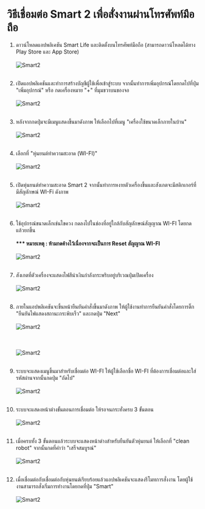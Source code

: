 # วิธีเชื่อมต่อ Smart 2 เพื่อสั่งงานผ่านโทรศัพท์มือถือ

1. ดาวน์โหลดแอปพลิเคชัน Smart Life และติดตั้งบนโทรศัพท์มือถือ (สามารถดาวน์โหลดได้ทาง Play Store และ App Store)
<br/><br/>
![Smart2](https://github.com/b0ssiz/Autobot-Technical-EManual/blob/master/images/Smart2/app-con_1.jpg?raw=true)
<br/><br/>

2. เปิดแอปพลิเคชันและทำการสร้างบัญชีผู้ใช้เพื่อเข้าสู่ระบบ จากนั้นทำการเพิ่มอุปกรณ์โดยกดไปที่ปุ่ม "เพิ่มอุปกรณ์" หรือ กดเครื่องหมาย "+" ที่มุมขวาบนของจอ
<br/><br/>
![Smart2](https://github.com/b0ssiz/Autobot-Technical-EManual/blob/master/images/Smart2/app-con_2.jpg?raw=true)
<br/><br/>

3. หลังจากกดปุ่มจะมีเมนูแสดงขึ้นมาดังภาพ ให้เลือกไปที่เมนู "เครื่องใช้ขนาดเล็กภายในบ้าน"
<br/><br/>
![Smart2](https://github.com/b0ssiz/Autobot-Technical-EManual/blob/master/images/Smart2/app-con_3.jpg?raw=true)
<br/><br/>

4. เลือกที่ "หุ่นยนต์ทำความสะอาด (WI-FI)"
<br/><br/>
![Smart2](https://github.com/b0ssiz/Autobot-Technical-EManual/blob/master/images/Smart2/app-con_4.jpg?raw=true)
<br/><br/>

5. เปิดหุ่นยนต์ทำความสะอาด Smart 2 จากนั้นทำการหงายตัวเครื่องขึ้นและสังเกตจะมีสติกเกอร์ที่มีสัญลักษณ์ WI-Fi ดังภาพ
<br/><br/>
![Smart2](https://github.com/b0ssiz/Autobot-Technical-EManual/blob/master/images/Smart2/app-con_5.jpg?raw=true)
<br/><br/>

6. ใช้อุปกรณ์ขนาดเล็กเช่นไขควง กดลงไปในช่องที่อยู่ใกล้กับสัญลักษณ์สัญญาณ WI-FI โดยกดแล้วยกขึ้น <br></br>
<b>*** หมายเหตุ : ห้ามกดค้างไว้เนื่องจากจะเป็นการ Reset สัญญาณ WI-FI</b>
<br/><br/>
![Smart2](https://github.com/b0ssiz/Autobot-Technical-EManual/blob/master/images/Smart2/app-con_6.jpg?raw=true)
<br/><br/>

7. สังเกตที่ตัวเครื่องจะแสดงไฟสีนำเงินกำลังกระพริบอยู่บริเวณปุ่มเปิดเครื่อง
<br/><br/>
![Smart2](https://github.com/b0ssiz/Autobot-Technical-EManual/blob/master/images/Smart2/app-con_7.jpg?raw=true)
<br/><br/>

8. ภายในแอปพลิเคชันจะขึ้นหน้ายืนยันคำสั่งขึ้นมาดังภาพ ให้ผู้ใช้งานทำการยืนยันคำสั่งโดยการติ๊ก "ยืนยันไฟแสดงสถานะกระพิบเร็ว" และกดปุ่ม "Next"
<br/><br/>
![Smart2](https://github.com/b0ssiz/Autobot-Technical-EManual/blob/master/images/Smart2/app-con_8.jpg?raw=true)
<br/><br/>
<br/><br/>
![Smart2](https://github.com/b0ssiz/Autobot-Technical-EManual/blob/master/images/Smart2/app-con_9.jpg?raw=true)
<br/><br/>

9. ระบบจะแสดงเมนูขึ้นมาสำหรับเชื่อมต่อ WI-FI ให้ผู้ใช้เลือกชื่อ WI-FI ที่ต้องการเชื่อมต่อและใส่รหัสผ่านจากนั้นกดปุ่ม "ถัดไป"
<br/><br/>
![Smart2](https://github.com/b0ssiz/Autobot-Technical-EManual/blob/master/images/Smart2/app-con_10.jpg?raw=true)
<br/><br/>

10. ระบบจะแสดงหน้าต่างขั้นตอนการเชื่อมต่อ ให้รอจนกระทั่งครบ 3 ขั้นตอน
<br/><br/>
![Smart2](https://github.com/b0ssiz/Autobot-Technical-EManual/blob/master/images/Smart2/app-con_11.jpg?raw=true)
<br/><br/>

11. เมื่อครบทั้ง 3 ขั้นตอนแล้วระบบจะแสดงหน้าต่างสำหรับยืนยันตัวหุ่นยนต์ ให้เลือกที่ "clean robot" จากนั้นกดที่คำว่า "เสร็จสมบูรณ์"
<br/><br/>
![Smart2](https://github.com/b0ssiz/Autobot-Technical-EManual/blob/master/images/Smart2/app-con_12.jpg?raw=true)
<br/><br/>

12. เมื่อเชื่อมต่อกับเชื่อมต่อกับหุ่นยนต์เรียบร้อยแล้วแอปพลิเคชันจะแสดงรีโมทการสั่งงาน โดยผู้ใช้งานสามารถสั่งเริ่มการทำงานโดยกดที่ปุ่ม "Smart"
<br/><br/>
![Smart2](https://github.com/b0ssiz/Autobot-Technical-EManual/blob/master/images/Smart2/app-con_13.jpg?raw=true)
<br/><br/>